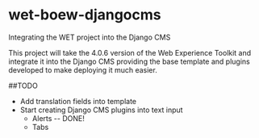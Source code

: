 wet-boew-djangocms
==================

Integrating the WET project into the Django CMS


This project will take the 4.0.6 version of the Web Experience Toolkit and integrate it into the Django CMS providing the base template and plugins developed to make deploying it much easier.

##TODO

* Add translation fields into template
* Start creating Django CMS plugins into text input
	* Alerts -- DONE!
	* Tabs
